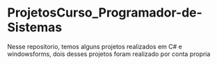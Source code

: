 
<div>
  <h1> ProjetosCurso_Programador-de-Sistemas </h1>
  Nesse repositorio, temos alguns projetos realizados em C# e windowsforms, dois desses projetos foram realizado por conta propria
</div>


